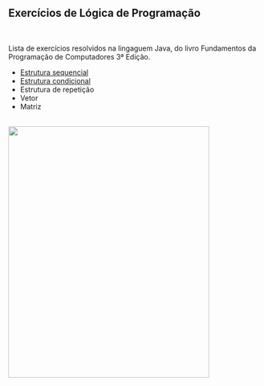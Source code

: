 <h2>Exercícios de Lógica de Programação</h2>
<br>
<p>Lista de exercícios resolvidos na lingaguem Java, do livro Fundamentos da Programação de Computadores 3ª Edição.
</p>
<ul>
  <li><a href="https://github.com/Richardeveloper/Exercicios-FPC/tree/master/src/estrutura/sequencial">Estrutura sequencial</a></li>
  <li><a href="https://github.com/Richardeveloper/Exercicios-FPC/tree/master/src/estrutura/condicional">Estrutura condicional</a></li>
  <li>Estrutura de repetição</li>
  <li>Vetor</li>
  <li>Matriz</li>
</ul>
<br>
<img style="align-items: center; flex-direction: row;" src="https://images-na.ssl-images-amazon.com/images/I/81HITrV4GXL.jpg" height=500 width=400 >
